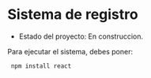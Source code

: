 <h1> Sistema de registro</h1>

- Estado del proyecto: En construccion.

Para ejecutar el sistema, debes poner: 

``` npm install react```
